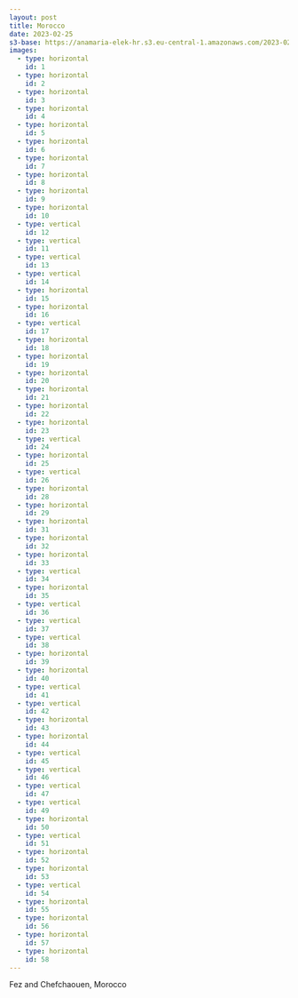 ```yaml
---
layout: post
title: Morocco
date: 2023-02-25
s3-base: https://anamaria-elek-hr.s3.eu-central-1.amazonaws.com/2023-02-25-morocco
images:
  - type: horizontal
    id: 1
  - type: horizontal
    id: 2
  - type: horizontal
    id: 3
  - type: horizontal
    id: 4
  - type: horizontal
    id: 5
  - type: horizontal
    id: 6
  - type: horizontal
    id: 7
  - type: horizontal
    id: 8
  - type: horizontal
    id: 9
  - type: horizontal
    id: 10
  - type: vertical
    id: 12
  - type: vertical
    id: 11
  - type: vertical
    id: 13
  - type: vertical
    id: 14
  - type: horizontal
    id: 15
  - type: horizontal
    id: 16
  - type: vertical
    id: 17
  - type: horizontal
    id: 18
  - type: horizontal
    id: 19
  - type: horizontal
    id: 20
  - type: horizontal
    id: 21
  - type: horizontal
    id: 22
  - type: horizontal
    id: 23
  - type: vertical
    id: 24
  - type: horizontal
    id: 25
  - type: vertical
    id: 26
  - type: horizontal
    id: 28
  - type: horizontal
    id: 29
  - type: horizontal
    id: 31
  - type: horizontal
    id: 32
  - type: horizontal
    id: 33
  - type: vertical
    id: 34
  - type: horizontal
    id: 35
  - type: vertical
    id: 36
  - type: vertical
    id: 37
  - type: vertical
    id: 38
  - type: horizontal
    id: 39
  - type: horizontal
    id: 40
  - type: vertical
    id: 41
  - type: vertical
    id: 42
  - type: horizontal
    id: 43
  - type: horizontal
    id: 44
  - type: vertical
    id: 45
  - type: vertical
    id: 46
  - type: vertical
    id: 47
  - type: vertical
    id: 49
  - type: horizontal
    id: 50
  - type: vertical
    id: 51
  - type: horizontal
    id: 52
  - type: horizontal
    id: 53
  - type: vertical
    id: 54
  - type: horizontal
    id: 55
  - type: horizontal
    id: 56
  - type: horizontal
    id: 57
  - type: horizontal
    id: 58
---
```


Fez and Chefchaouen, Morocco